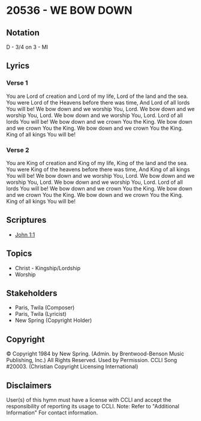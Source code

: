 # 20536 - WE BOW DOWN

## Notation

D - 3/4 on 3 - MI

## Lyrics

### Verse 1

You are Lord of creation and Lord of my life, Lord of the land and the sea. You were Lord of the Heavens before there was time, And Lord of all lords You will be! We bow down and we worship You, Lord. We bow down and we worship You, Lord. We bow down and we worship You, Lord. Lord of all lords You will be! We bow down and we crown You the King. We bow down and we crown You the King. We bow down and we crown You the King. King of all kings You will be!

### Verse 2

You are King of creation and King of my life, King of the land and the sea. You were King of the heavens before there was time, And King of all kings You will be! We bow down and we worship You, Lord. We bow down and we worship You, Lord. We bow down and we worship You, Lord. Lord of all lords You will be! We bow down and we crown You the King. We bow down and we crown You the King. We bow down and we crown You the King. King of all kings You will be!


## Scriptures

- [John 1:1](https://www.biblegateway.com/passage/?search=John%201%3A1)

## Topics

- Christ - Kingship/Lordship
- Worship

## Stakeholders

- Paris, Twila (Composer)
- Paris, Twila (Lyricist)
- New Spring (Copyright Holder)

## Copyright

© Copyright 1984 by New Spring. (Admin. by Brentwood-Benson Music Publishing, Inc.) All Rights Reserved. Used by Permission. CCLI Song #20003.
(Christian Copyright Licensing International)

## Disclaimers

User(s) of this hymn must have a license with CCLI and accept the responsibility of reporting its usage to CCLI.
Note: Refer to "Additional Information" For contact information.

